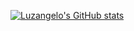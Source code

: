 [![Luzangelo's GitHub stats](https://github-readme-stats.vercel.app/api?username=luzangelo)](https://github.com/luzangelo/github-readme-stats)
